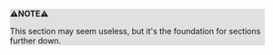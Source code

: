 <div style="margin:2em; background-color: #e0e0e0;">

<strong>⚠️NOTE️️️⚠️</strong>

This section may seem useless, but it's the foundation for sections further down.
</div>

